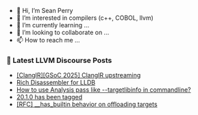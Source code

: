 - 👋 Hi, I’m Sean Perry
- 👀 I’m interested in compilers (c++, COBOL, llvm)
- 🌱 I’m currently learning ...
- 💞️ I’m looking to collaborate on ...
- 📫 How to reach me ...

<!---
s66perry/s66perry is a ✨ special ✨ repository because its `README.md` (this file) appears on your GitHub profile.
You can click the Preview link to take a look at your changes.
--->
### 📕 Latest LLVM Discourse Posts

<!-- DISCOURSE-LLVM:START -->
- [[ClangIR][GSoC 2025] ClangIR upstreaming](https://discourse.llvm.org/t/clangir-gsoc-2025-clangir-upstreaming/84766#post_5)
- [Rich Disassembler for LLDB](https://discourse.llvm.org/t/rich-disassembler-for-lldb/76952#post_19)
- [How to use Analysis pass like --targetlibinfo in commandline?](https://discourse.llvm.org/t/how-to-use-analysis-pass-like-targetlibinfo-in-commandline/84943#post_3)
- [20.1.0 has been tagged](https://discourse.llvm.org/t/20-1-0-has-been-tagged/84973#post_1)
- [[RFC] __has_builtin behavior on offloading targets](https://discourse.llvm.org/t/rfc-has-builtin-behavior-on-offloading-targets/84964#post_11)
<!-- DISCOURSE-LLVM:END -->
